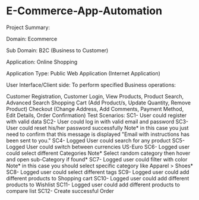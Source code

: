 # E-Commerce-App-Automation

Project Summary:

Domain: Ecommerce

Sub Domain: B2C (Business to Customer)

Application: Online Shopping

Application Type: Public Web Application (Internet Application)

User Interface/Client side: To perform specified Business operations:

Customer Registration, Customer Login, View Products, Product Search, Advanced Search Shopping Cart (Add Product/s, Update Quantity, Remove Product) Checkout (Change Address, Add Comments, Payment Method, Edit Details, Order Confirmation) Test Scenarios: SC1- User could register with valid data SC2- User could log in with valid email and password SC3- User could reset his/her password successfully Note* in this case you just need to confirm that this message is displayed "Email with instructions has been sent to you." SC4- Logged User could search for any product SC5- Logged User could switch between currencies US-Euro SC6- Logged user could select different Categories Note* Select random category then hover and open sub-Category if found* SC7- Logged user could filter with color Note* in this case you should select specific category like Apparel > Shoes* SC8- Logged user could select different tags SC9- Logged user could add different products to Shopping cart SC10- Logged user could add different products to Wishlist SC11- Logged user could add different products to compare list SC12- Create successful Order
